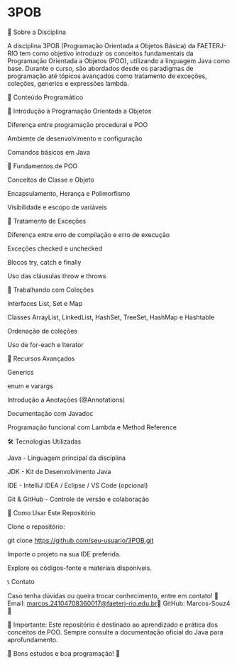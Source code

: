 # 3POB
📌 Sobre a Disciplina

A disciplina 3POB (Programação Orientada a Objetos Básica) da FAETERJ-RIO tem como objetivo introduzir os conceitos fundamentais da Programação Orientada a Objetos (POO), utilizando a linguagem Java como base. Durante o curso, são abordados desde os paradigmas de programação até tópicos avançados como tratamento de exceções, coleções, generics e expressões lambda.

📖 Conteúdo Programático

🔹 Introdução à Programação Orientada a Objetos

Diferença entre programação procedural e POO

Ambiente de desenvolvimento e configuração

Comandos básicos em Java

🔹 Fundamentos de POO

Conceitos de Classe e Objeto

Encapsulamento, Herança e Polimorfismo

Visibilidade e escopo de variáveis

🔹 Tratamento de Exceções

Diferença entre erro de compilação e erro de execução

Exceções checked e unchecked

Blocos try, catch e finally

Uso das cláusulas throw e throws

🔹 Trabalhando com Coleções

Interfaces List, Set e Map

Classes ArrayList, LinkedList, HashSet, TreeSet, HashMap e Hashtable

Ordenação de coleções

Uso de for-each e Iterator

🔹 Recursos Avançados

Generics

enum e varargs

Introdução a Anotações (@Annotations)

Documentação com Javadoc

Programação funcional com Lambda e Method Reference

🛠 Tecnologias Utilizadas

Java - Linguagem principal da disciplina

JDK - Kit de Desenvolvimento Java

IDE - IntelliJ IDEA / Eclipse / VS Code (opcional)

Git & GitHub - Controle de versão e colaboração

🚀 Como Usar Este Repositório

Clone o repositório:

git clone https://github.com/seu-usuario/3POB.git

Importe o projeto na sua IDE preferida.

Explore os códigos-fonte e materiais disponíveis.

📞 Contato

Caso tenha dúvidas ou queira trocar conhecimento, entre em contato!
📧 Email: marcos.24104708360017@faeterj-rio.edu.br🐙 
GitHub: Marcos-Souz4💼

📢 Importante: Este repositório é destinado ao aprendizado e prática dos conceitos de POO. Sempre consulte a documentação oficial do Java para aprofundamento.

🎯 Bons estudos e boa programação! 🚀
